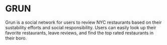 # GRUN

Grun is a social network for users to review NYC restaurants based on their sustability efforts and social responsibility. Users can easily look up their favorite restaurants, leave reviews, and find the top rated restaurants in their boro.
